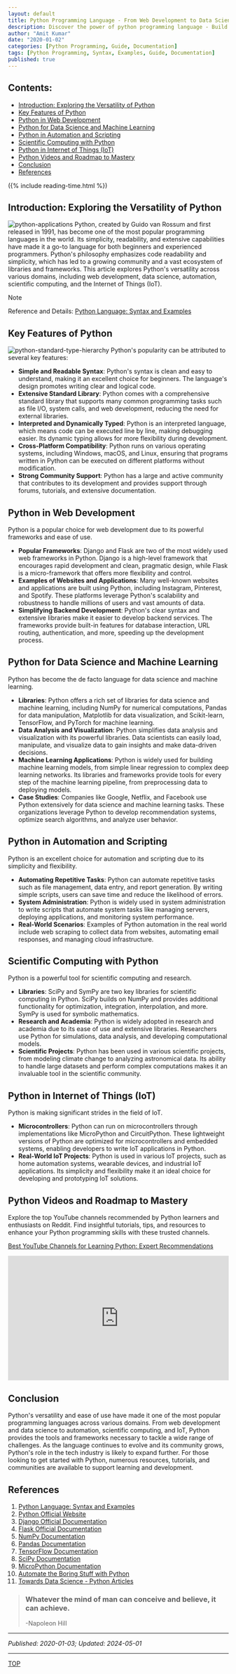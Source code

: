 ```yaml
---
layout: default
title: Python Programming Language - From Web Development to Data Science
description: Discover the power of python programming language - Build dynamic web apps and analyze complex data. Empower developers and data scientists with Python's flexibility and powerful libraries.
author: "Amit Kumar"
date: "2020-01-02"
categories: [Python Programming, Guide, Documentation]
tags: [Python Programming, Syntax, Examples, Guide, Documentation]
published: true
---
```


## Contents:<!-- omit in toc -->

- [Introduction: Exploring the Versatility of Python](#introduction-exploring-the-versatility-of-python)
- [Key Features of Python](#key-features-of-python)
- [Python in Web Development](#python-in-web-development)
- [Python for Data Science and Machine Learning](#python-for-data-science-and-machine-learning)
- [Python in Automation and Scripting](#python-in-automation-and-scripting)
- [Scientific Computing with Python](#scientific-computing-with-python)
- [Python in Internet of Things (IoT)](#python-in-internet-of-things-iot)
- [Python Videos and Roadmap to Mastery](#python-videos-and-roadmap-to-mastery)
- [Conclusion](#conclusion)
- [References](#references)

({% include reading-time.html %})

## Introduction: Exploring the Versatility of Python

![python-applications](/assets/python/python-applications.png)
Python, created by Guido van Rossum and first released in 1991, has become one of the most popular programming languages in the world. Its simplicity, readability, and extensive capabilities have made it a go-to language for both beginners and experienced programmers. Python's philosophy emphasizes code readability and simplicity, which has led to a growing community and a vast ecosystem of libraries and frameworks. This article explores Python's versatility across various domains, including web development, data science, automation, scientific computing, and the Internet of Things (IoT).

> [!NOTE]  
> Reference and Details: [Python Language: Syntax and Examples](https://github.com/amitkumar-aimlp/projects/tree/content/python-language)

## Key Features of Python

![python-standard-type-hierarchy](/assets/python/python-standard-type-hierarchy.png)
Python's popularity can be attributed to several key features:

- **Simple and Readable Syntax**: Python's syntax is clean and easy to understand, making it an excellent choice for beginners. The language's design promotes writing clear and logical code.
- **Extensive Standard Library**: Python comes with a comprehensive standard library that supports many common programming tasks such as file I/O, system calls, and web development, reducing the need for external libraries.
- **Interpreted and Dynamically Typed**: Python is an interpreted language, which means code can be executed line by line, making debugging easier. Its dynamic typing allows for more flexibility during development.
- **Cross-Platform Compatibility**: Python runs on various operating systems, including Windows, macOS, and Linux, ensuring that programs written in Python can be executed on different platforms without modification.
- **Strong Community Support**: Python has a large and active community that contributes to its development and provides support through forums, tutorials, and extensive documentation.

## Python in Web Development

Python is a popular choice for web development due to its powerful frameworks and ease of use.

- **Popular Frameworks**: Django and Flask are two of the most widely used web frameworks in Python. Django is a high-level framework that encourages rapid development and clean, pragmatic design, while Flask is a micro-framework that offers more flexibility and control.
- **Examples of Websites and Applications**: Many well-known websites and applications are built using Python, including Instagram, Pinterest, and Spotify. These platforms leverage Python's scalability and robustness to handle millions of users and vast amounts of data.
- **Simplifying Backend Development**: Python's clear syntax and extensive libraries make it easier to develop backend services. The frameworks provide built-in features for database interaction, URL routing, authentication, and more, speeding up the development process.

## Python for Data Science and Machine Learning

Python has become the de facto language for data science and machine learning.

- **Libraries**: Python offers a rich set of libraries for data science and machine learning, including NumPy for numerical computations, Pandas for data manipulation, Matplotlib for data visualization, and Scikit-learn, TensorFlow, and PyTorch for machine learning.
- **Data Analysis and Visualization**: Python simplifies data analysis and visualization with its powerful libraries. Data scientists can easily load, manipulate, and visualize data to gain insights and make data-driven decisions.
- **Machine Learning Applications**: Python is widely used for building machine learning models, from simple linear regression to complex deep learning networks. Its libraries and frameworks provide tools for every step of the machine learning pipeline, from preprocessing data to deploying models.
- **Case Studies**: Companies like Google, Netflix, and Facebook use Python extensively for data science and machine learning tasks. These organizations leverage Python to develop recommendation systems, optimize search algorithms, and analyze user behavior.

## Python in Automation and Scripting

Python is an excellent choice for automation and scripting due to its simplicity and flexibility.

- **Automating Repetitive Tasks**: Python can automate repetitive tasks such as file management, data entry, and report generation. By writing simple scripts, users can save time and reduce the likelihood of errors.
- **System Administration**: Python is widely used in system administration to write scripts that automate system tasks like managing servers, deploying applications, and monitoring system performance.
- **Real-World Scenarios**: Examples of Python automation in the real world include web scraping to collect data from websites, automating email responses, and managing cloud infrastructure.

## Scientific Computing with Python

Python is a powerful tool for scientific computing and research.

- **Libraries**: SciPy and SymPy are two key libraries for scientific computing in Python. SciPy builds on NumPy and provides additional functionality for optimization, integration, interpolation, and more. SymPy is used for symbolic mathematics.
- **Research and Academia**: Python is widely adopted in research and academia due to its ease of use and extensive libraries. Researchers use Python for simulations, data analysis, and developing computational models.
- **Scientific Projects**: Python has been used in various scientific projects, from modeling climate change to analyzing astronomical data. Its ability to handle large datasets and perform complex computations makes it an invaluable tool in the scientific community.

## Python in Internet of Things (IoT)

Python is making significant strides in the field of IoT.

- **Microcontrollers**: Python can run on microcontrollers through implementations like MicroPython and CircuitPython. These lightweight versions of Python are optimized for microcontrollers and embedded systems, enabling developers to write IoT applications in Python.
- **Real-World IoT Projects**: Python is used in various IoT projects, such as home automation systems, wearable devices, and industrial IoT applications. Its simplicity and flexibility make it an ideal choice for developing and prototyping IoT solutions.

## Python Videos and Roadmap to Mastery

Explore the top YouTube channels recommended by Python learners and enthusiasts on Reddit. Find insightful tutorials, tips, and resources to enhance your Python programming skills with these trusted channels.

[Best YouTube Channels for Learning Python: Expert Recommendations](https://www.reddit.com/r/learnpython/comments/ut9oy8/youtube_channel_for_learning_python/)

<div style="position: relative; padding-bottom: 56.25%; height: 0; overflow: hidden; max-width: 100%; height: auto;">
  <iframe src="https://www.youtube.com/embed/videoseries?si=9J4oeadiavCLawnw&amp;list=PL-osiE80TeTt2d9bfVyTiXJA-UTHn6WwU" frameborder="0" style="position: absolute; top: 0; left: 0; width: 100%; height: 100%;" allowfullscreen></iframe>
</div>

## Conclusion

Python's versatility and ease of use have made it one of the most popular programming languages across various domains. From web development and data science to automation, scientific computing, and IoT, Python provides the tools and frameworks necessary to tackle a wide range of challenges. As the language continues to evolve and its community grows, Python's role in the tech industry is likely to expand further. For those looking to get started with Python, numerous resources, tutorials, and communities are available to support learning and development.

## References

1. [Python Language: Syntax and Examples](https://github.com/amitkumar-aimlp/projects/tree/content/python-language)
2. [Python Official Website](https://www.python.org/)
3. [Django Official Documentation](https://docs.djangoproject.com/)
4. [Flask Official Documentation](https://flask.palletsprojects.com/)
5. [NumPy Documentation](https://numpy.org/doc/)
6. [Pandas Documentation](https://pandas.pydata.org/docs/)
7. [TensorFlow Documentation](https://www.tensorflow.org/learn)
8. [SciPy Documentation](https://docs.scipy.org/doc/scipy/)
9. [MicroPython Documentation](https://docs.micropython.org/)
10. [Automate the Boring Stuff with Python](https://automatetheboringstuff.com/)
11. [Towards Data Science - Python Articles](https://towardsdatascience.com/python/home)

> ### Whatever the mind of man can conceive and believe, it can achieve.
>
> -Napoleon Hill

---

_Published: 2020-01-03; Updated: 2024-05-01_

---

[TOP](#contents)
